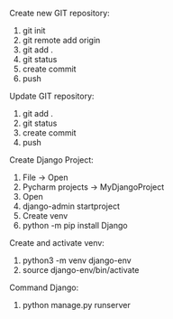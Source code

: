 Create new GIT repository:
1. git init
2. git remote add origin <link>
3. git add .
4. git status
5. create commit 
6. push

Update GIT repository:
1. git add .
2. git status
3. create commit 
4. push

Create Django Project:
1. File -> Open
2. Pycharm projects -> MyDjangoProject
3. Open
4. django-admin startproject <name>
5. Create venv
6. python -m pip install Django

Create and activate venv:
1. python3 -m venv django-env
2. source django-env/bin/activate

Command Django:
1. python manage.py runserver

